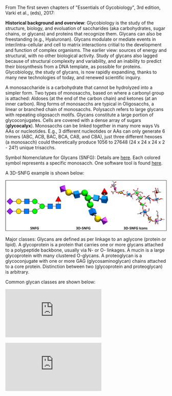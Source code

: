 From The first seven chapters of "Essentials of Gycobiology", 3rd edition, Varki et al., (eds), 2017:

**Historical background and overview**: Glycobiology is the study of the structure, biology, and evoluation of saccharides (aka carbohydrates, sugar chains, or glycans) and proteins that recognize them. Glycans can also be freestanding (e.g., Hyaluronan). Glycans modulate or mediate events in inter/intra-cellular and cell to matrix interactions critial to the development and function of complex organisms. The earlier view: sources of energy and structural, with no other biological activity. Study of glycans also lagged because of structural complexity and variability, and an inability to predict their biosynthesis from a DNA template, as possible for proteins. Glycobiology, the study of glycans, is now rapidly expandiing, thanks to many new technologies of today, and renewed scientific inquiry. 

A monosaccharide is a carbohydrate that cannot be hydrolyzed into a simpler form. Two types of monosacchs, based on where a carbonyl group is attached: Aldoses (at the end of the carbon chain) and ketones (at an inner carbon). Ring forms of monosacchs are typical in Oligosacchs, a linear or branched chain of monosacchs. Polysacch refers to large glycans with repeating oligosacch motifs. Glycans constitute a large portion of glycoconjugates. Cells are covered with a dense array of sugars (<b>glycocalyx</b>). Monosacchs can be linked together in many more ways Vs AAs or nucleotides. E.g., 3 different nucleotides or AAs can only generate 6 trimers (ABC, ACB, BAC, BCA, CAB, and CBA), just three different hexoses (a monosacch) could theoretically produce 1056 to 27648 (24 x 24 x 24 x 2 - 24?) unique trisacchs. 

Symbol Nomenclature for Glycans (SNFG): Details are [here](https://www.ncbi.nlm.nih.gov/glycans/snfg.html). Each colored symbol represents a specific monosacch. One software tool is found [here](http://glycam.org/docs/othertoolsservice/2016/06/03/3d-symbol-nomenclature-for-glycans-3d-snfg/). 

A 3D-SNFG example is shown below: 

![alt text](https://github.com/shankar4/Glycobiology/blob/master/Glycobiology/SNFG%20Example.jpg)

Major classes: Glycans are defined as per linkage to an aglycone (protein or lipid). A glycoprotein is a protein that carries one or more glycans attached to a polypeptide backbone, usually via N- or O- linkages. A mucin is a large glycoprotein with many clustered O-glycans. A proteoglycan is a glycoconjugate with one or more GAG (glycosaminoglycan) chains attached to a core protein. Distinction between two (glycoprotein and proteoglycan) is arbitrary. 

Common glycan classes are shown below:

![alt text](https://github.com/shankar4/Glycobiology/blob/master/Glycobiology/Common%20Glycan%20Classes.pdf)

![alt text](https://github.com/shankar4/Glycobiology/blob/master/Glycobiology/Common%20Glycan%20Classes.pdf)
